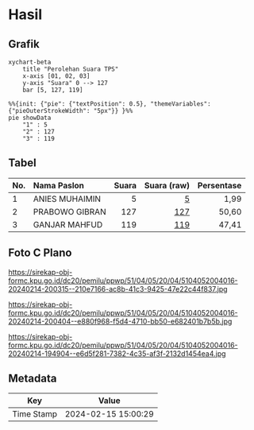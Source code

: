 # Hasil

## Grafik

```mermaid
xychart-beta
    title "Perolehan Suara TPS"
    x-axis [01, 02, 03]
    y-axis "Suara" 0 --> 127
    bar [5, 127, 119]
```

```mermaid
%%{init: {"pie": {"textPosition": 0.5}, "themeVariables": {"pieOuterStrokeWidth": "5px"}} }%%
pie showData
    "1" : 5
    "2" : 127
    "3" : 119
```

## Tabel

| No. | Nama Paslon    | Suara | Suara (raw) | Persentase |
|:--- |:-------------- | -----:| -----------:| ----------:|
| 1   | ANIES MUHAIMIN | 5     | [5][p-1]    | 1,99       |
| 2   | PRABOWO GIBRAN | 127   | [127][p-2]  | 50,60      |
| 3   | GANJAR MAHFUD  | 119   | [119][p-3]  | 47,41      |


[p-1]: https://github.com/gigit-pemilu/pemilu-2024-51-bali/blob/main/pilpres/hitung-suara/sub/51-bali/sub/04-gianyar/sub/05-ubud/sub/2004-kedewatan/sub/016-tps/sub/paslon-1.txt
[p-2]: https://github.com/gigit-pemilu/pemilu-2024-51-bali/blob/main/pilpres/hitung-suara/sub/51-bali/sub/04-gianyar/sub/05-ubud/sub/2004-kedewatan/sub/016-tps/sub/paslon-2.txt
[p-3]: https://github.com/gigit-pemilu/pemilu-2024-51-bali/blob/main/pilpres/hitung-suara/sub/51-bali/sub/04-gianyar/sub/05-ubud/sub/2004-kedewatan/sub/016-tps/sub/paslon-3.txt

## Foto C Plano

https://sirekap-obj-formc.kpu.go.id/dc20/pemilu/ppwp/51/04/05/20/04/5104052004016-20240214-200315--210e7166-ac8b-41c3-9425-47e22c44f837.jpg

https://sirekap-obj-formc.kpu.go.id/dc20/pemilu/ppwp/51/04/05/20/04/5104052004016-20240214-200404--e880f968-f5d4-4710-bb50-e682401b7b5b.jpg

https://sirekap-obj-formc.kpu.go.id/dc20/pemilu/ppwp/51/04/05/20/04/5104052004016-20240214-194904--e6d5f281-7382-4c35-af3f-2132d1454ea4.jpg


## Metadata

| Key        | Value               |
| ---------- | ------------------- |
| Time Stamp | 2024-02-15 15:00:29 |



